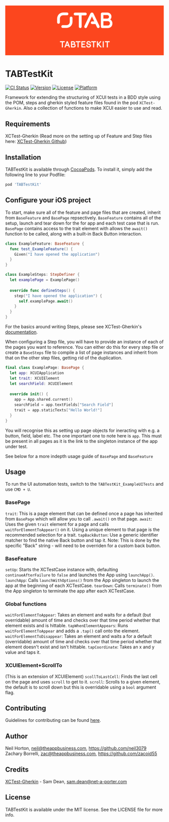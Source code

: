 ![The App Business](Assets/logo.png)

# TABTestKit

[![CI Status](http://img.shields.io/travis/zacoid55/TABTestKit.svg?style=flat)](https://travis-ci.org/zacoid55/TABTestKit)
[![Version](https://img.shields.io/cocoapods/v/TABTestKit.svg?style=flat)](http://cocoapods.org/pods/TABTestKit)
[![License](https://img.shields.io/cocoapods/l/TABTestKit.svg?style=flat)](http://cocoapods.org/pods/TABTestKit)
[![Platform](https://img.shields.io/cocoapods/p/TABTestKit.svg?style=flat)](http://cocoapods.org/pods/TABTestKit)

Framework for extending the structuring of XCUI tests in a BDD style using the POM, steps and gherkin styled feature files found in the pod `XCTest-Gherkin`. Also a collection of functions to make XCUI easier to use and read.

## Requirements
XCTest-Gherkin (Read more on the setting up of Feature and Step files here: [XCTest-Gherkin Github](https://github.com/net-a-porter-mobile/XCTest-Gherkin))

## Installation
TABTestKit is available through [CocoaPods](http://cocoapods.org). To install
it, simply add the following line to your Podfile:

```ruby
pod 'TABTestKit'
```

## Configure your iOS project
To start, make sure all of the feature and page files that are created, inherit from `BaseFeature` and `BasePage` repsectively. `BaseFeature` contains all of the setup, launch and tear down for the for app and each test case that is run. `BasePage` contains access to the trait element with allows the `await()` function to be called, along with a built-in Back Button interaction.

```swift
class ExampleFeature: BaseFeature {
  func test_ExampleFeature() {
    Given("I have opened the application")
  }
}
```

```swift
class ExampleSteps: StepDefiner {
  let examplePage = ExamplePage()
  
  override func defineSteps() {
    step("I have opened the application") {
      self.examplePage.await()
    }
  }
}
```

For the basics around writing Steps, please see XCTest-Gherkin's [documentation](https://github.com/net-a-porter-mobile/XCTest-Gherkin#step-definitions).

When configuring a Step file, you will have to provide an instance of each of the pages you want to reference. You can either do this for every step file or create a `BaseSteps` file to compile a list of page instances and inherit from that on the other step files, getting rid of the duplication.

```swift
final class ExamplePage: BasePage {
  let app: XCUIApplication
  let trait: XCUIElement
  let searchField: XCUIElement

  override init() {
    app = App.shared.current()
    searchField = app.textFields["Search Field"]
    trait = app.staticTexts["Hello World!"]
  }
}
```

You will recognise this as setting up page objects for ineracting with e.g. a button, field, label etc. The one important one to note here is `app`. This must be present in all pages as it is the link to the singleton instance of the app under test.

See below for a more indepth usage guide of `BasePage` and `BaseFeature`

## Usage
To run the UI automation tests, switch to the `TABTestKit_ExampleUITests` and use `CMD + U`.

### BasePage
`trait`: This is a page element that can be defined once a page has inherited from `BasePage` which will allow you to call `.await()` on that page.
`await`: Uses the given `trait` element for a page and calls `waitForElementToAppear()` on it. Using a unique element to that page is the recommended selection for a trait.
`tapBackButton`: Use a generic identifier matcher to find the native Back button and tap it. Note: This is done by the specific "Back" string - will need to be overriden for a custom back button.

### BaseFeature
`setUp`: Starts the XCTestCase instance with, defaulting `continueAfterFailure` to `false` and launches the App using `launchApp()`.
`launchApp`: Calls `launchWithOptions()` from the App singleton to launch the app at the beginning of each XCTestCase.
`tearDown`: Calls `terminate()`  from the App singleton to terminate the app after each XCTestCase.

### Global functions
`waitForElementToAppear`: Takes an element and waits for a default (but overridable) amount of time and checks over that time period whether that element exists and is hittable.
`tapWhenElementAppears`: Runs  `waitForElementToAppear` and adds a `.tap()` call onto the element.
`waitForElementToDisappear`: Takes an element and waits a for a default (overridable) amount of time and checks over that time period whether that element doesn't exist and isn't hittable. 
`tapCoordinate`: Takes an x and y value and taps it.

### XCUIElement+ScrollTo
(This is an extension of XCUIElement)
`scollToLastCell`: Finds the last cell on the page and uses `scroll` to get to it.
`scroll`: Scrolls to a given element, the default is to scroll down but this is overridable using a `bool` argument flag.

## Contributing
Guidelines for contributing can be found [here](CONTRIBUTING.md).

## Author
Neil Horton, neil@theappbusiness.com, https://github.com/neil3079  
Zachary Borrelli, zac@theappbusiness.com, https://github.com/zacoid55  

## Credits
[XCTest-Gherkin](https://github.com/net-a-porter-mobile/XCTest-Gherkin) - Sam Dean, sam.dean@net-a-porter.com

## License
TABTestKit is available under the MIT license. See the LICENSE file for more info.
